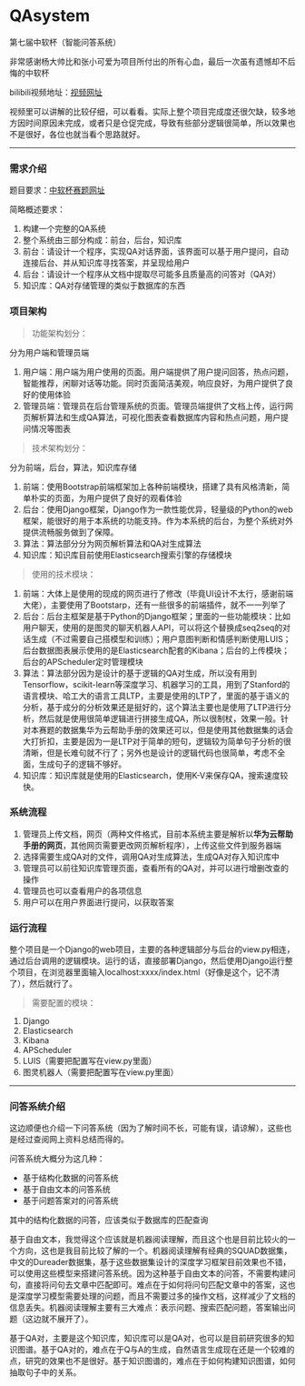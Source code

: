 # QAsystem
第七届中软杯（智能问答系统）

非常感谢杨大帅比和张小可爱为项目所付出的所有心血，最后一次虽有遗憾却不后悔的中软杯

bilibili视频地址：[视频网址](https://www.bilibili.com/video/av35481883)

视频里可以讲解的比较仔细，可以看看。实际上整个项目完成度还很欠缺，较多地方因时间原因未完成，或者只是仓促完成，导致有些部分逻辑很简单，所以效果也不是很好，各位也就当看个思路就好。

---

### 需求介绍

题目要求：[中软杯赛题网址](http://www.cnsoftbei.com/bencandy.php?fid=151&aid=1612)

简略概述要求：
1. 构建一个完整的QA系统
2. 整个系统由三部分构成：前台，后台，知识库
3. 前台：请设计一个程序，实现QA对话界面，该界面可以基于用户提问，自动连接后台、并从知识库寻找答案，并呈现给用户
4. 后台：请设计一个程序从文档中提取尽可能多且质量高的问答对（QA对）
5. 知识库：QA对存储管理的类似于数据库的东西


### 项目架构

> 功能架构划分：

分为用户端和管理员端

1. 用户端：用户端为用户使用的页面。用户端提供了用户提问回答，热点问题，智能推荐，闲聊对话等功能。同时页面简洁美观，响应良好，为用户提供了良好的使用体验
2. 管理员端：管理员在后台管理系统的页面。管理员端提供了文档上传，运行网页解析算法和生成QA算法，可视化图表查看数据库内容和热点问题，用户提问情况等图表

> 技术架构划分：

分为前端，后台，算法，知识库存储

1. 前端：使用Bootstrap前端框架加上各种前端模块，搭建了具有风格清新，简单朴实的页面，为用户提供了良好的观看体验
2. 后台：使用Django框架，Django作为一款性能优异，轻量级的Python的web框架，能很好的用于本系统的功能支持。作为本系统的后台，为整个系统对外提供流畅服务做到了保障。
3. 算法：算法部分分为网页解析算法和QA对生成算法
4. 知识库：知识库目前使用Elasticsearch搜索引擎的存储模块

> 使用的技术模块：
1. 前端：大体上是使用的现成的网页进行了修改（毕竟UI设计不太行，感谢前端大佬），主要使用了Bootstarp，还有一些很多的前端插件，就不一一列举了
2. 后台：后台主框架是基于Python的Django框架；里面的一些功能模块：比如用户聊天，使用的是图灵的聊天机器人API，可以将这个替换成seq2seq的对话生成（不过需要自己搭模型和训练）；用户意图判断和情感判断使用LUIS；后台数据图表展示使用的是Elasticsearch配套的Kibana；后台的上传模块；后台的APScheduler定时管理模块
3. 算法：算法部分因为是设计的基于逻辑的QA对生成，所以没有用到Tensorflow，scikit-learn等深度学习、机器学习的工具，用到了Stanford的语言模块、哈工大的语言工具LTP，主要是使用的LTP了，里面的基于语义的分析，基于成分的分析效果还是挺好的，这个算法主要也是使用了LTP进行分析，然后就是使用很简单逻辑进行拼接生成QA，所以很制杖，效果一般。针对本赛题的数据集华为云帮助手册的效果还可以，但是使用其他数据集的话会大打折扣，主要是因为一是LTP对于简单的短句，逻辑较为简单句子分析的很清晰，但是长难句就不行了；另外也是设计的逻辑代码也很简单，考虑不全面，生成句子的逻辑不够好。
4. 知识库：知识库就是使用的Elasticsearch，使用K-V来保存QA，搜索速度较快。

### 系统流程
1. 管理员上传文档，网页（两种文件格式，目前本系统主要是解析以**华为云帮助手册的网页**，其他网页需要更改网页解析程序），上传这些文件到服务器端
2. 选择需要生成QA对的文件，调用QA对生成算法，生成QA对存入知识库中
3. 管理员可以前往知识库管理页面，查看所有的QA对，并可以进行增删改查的操作
4. 管理员也可以查看用户的各项信息
5. 用户可以在用户界面进行提问，以获取答案

### 运行流程
整个项目是一个Django的web项目，主要的各种逻辑部分与后台的view.py相连，通过后台调用的逻辑模块。运行的话，直接部署Django，然后使用Django运行整个项目，在浏览器里面输入localhost:xxxx/index.html（好像是这个，记不清了），然后就行了。

> 需要配置的模块：
1. Django
2. Elasticsearch
3. Kibana
4. APScheduler
5. LUIS（需要把配置写在view.py里面）
6. 图灵机器人（需要把配置写在view.py里面）

---

### 问答系统介绍

这边顺便也介绍一下问答系统（因为了解时间不长，可能有误，请谅解），这些也是经过查阅网上资料总结而得的。

问答系统大概分为这几种：
- 基于结构化数据的问答系统
- 基于自由文本的问答系统
- 基于问题答案对的问答系统

其中的结构化数据的问答，应该类似于数据库的匹配查询

基于自由文本，我觉得这个应该就是机器阅读理解，而且这个也是目前比较火的一个方向，这也是我目前比较了解的一个。机器阅读理解有经典的SQUAD数据集，中文的Dureader数据集，基于这些数据集设计的深度学习框架目前效果也不错，可以使用这些模型来搭建问答系统。因为这种基于自由文本的问答，不需要构建问句，直接将问句去文章中匹配即可。难点在于如何将问句匹配文章中的答案，这也是深度学习模型需要处理的问题，而且不需要过多的操作文档，这样减少了文档的信息丢失。机器阅读理解主要有三大难点：表示问题、搜索匹配问题，答案输出问题（这边就不展开了）。

基于QA对，主要是这个知识库，知识库可以是QA对，也可以是目前研究很多的知识图谱。基于QA对的，难点在于Q与A的生成，自然语言生成现在还是一个较难的点，研究的效果也不是很好。基于知识图谱的，难点在于如何构建知识图谱，如何抽取句子中的关系。
